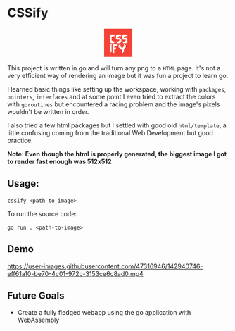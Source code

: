 # CSSify


<p align="center">
    <img src="https://raw.githubusercontent.com/RodPaDev/cssify/main/images/64x64_image.png" alt="" />
</p>

This project is written in go and will turn any png to a `HTML` page.
It's not a very efficient way of rendering an image but it was fun a project to learn go.

I learned basic things like setting up the workspace, working with `packages`, `pointers`, `interfaces` and at some point I even tried to extract the colors with `goroutines` but encountered a racing problem and the image's pixels wouldn't be written in order.

I also tried a few html packages but I settled with good old `html/template`, a little confusing coming from the traditional Web Development but good practice.

**Note: Even though the html is properly generated, the biggest image I got to render fast enough was 512x512**

## **Usage:**

```
cssify <path-to-image>
```

To run the source code: 

```
go run . <path-to-image>
```

## Demo



https://user-images.githubusercontent.com/47316946/142940746-eff61a10-be70-4c01-972c-3153ce6c8ad0.mp4



## Future Goals

- Create a fully fledged webapp using the go application with WebAssembly
